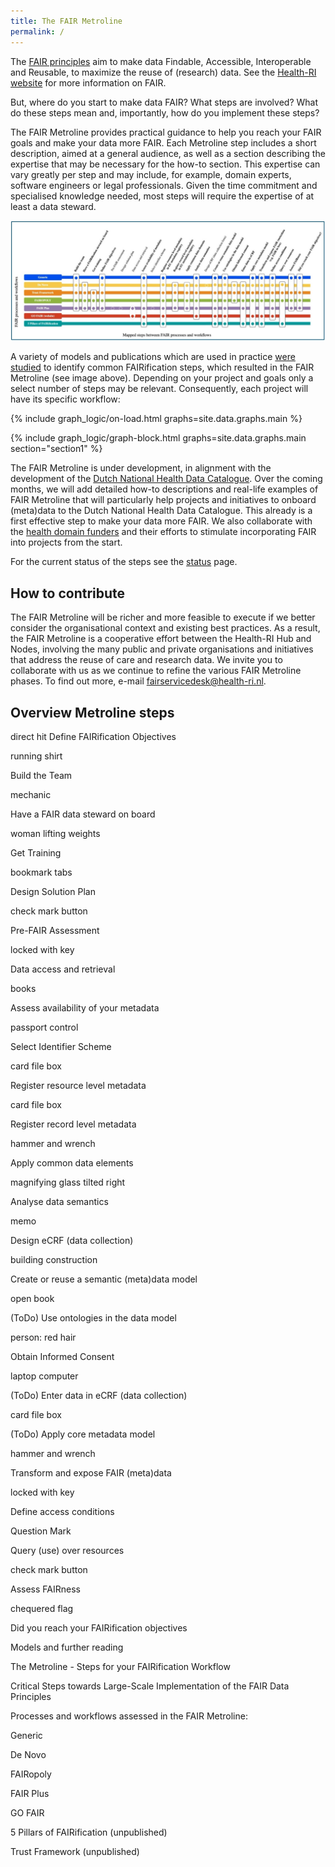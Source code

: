 ```yaml
---
title: The FAIR Metroline
permalink: /
---
```


The [FAIR principles](https://www.go-fair.org/fair-principles/) aim to make data Findable, Accessible, Interoperable and Reusable, to maximize the reuse of (research) data. See the [Health-RI website](https://www.health-ri.nl/en/about/organisation/fair-data) for more information on FAIR. 

But, where do you start to make data FAIR? What steps are involved? What do these steps mean and, importantly, how do you implement these steps? 

The FAIR Metroline provides practical guidance to help you reach your FAIR goals and make your data more FAIR. Each Metroline step includes a short description, aimed at a general audience, as well as a section describing the expertise that may be necessary for the how-to section. This expertise can vary greatly per step and may include, for example, domain experts, software engineers or legal professionals. Given the time commitment and specialised knowledge needed, most steps will require the expertise of at least a data steward.

![FAIR Metroline.jpg](../assets/img/main/FAIR%20Metroline.jpg)

A variety of models and publications which are used in practice [were studied](https://zenodo.org/records/7867293) to identify common FAIRification steps, which resulted in the FAIR Metroline (see image above). Depending on your project and goals only a select number of steps may be relevant. Consequently, each project will have its specific workflow: 

<script src="https://cdn.jsdelivr.net/npm/mermaid@11.6.0/dist/mermaid.min.js"></script>
{% include graph_logic/on-load.html graphs=site.data.graphs.main %}
<script src="assets/js/graphController.js"></script>
{% include graph_logic/graph-block.html graphs=site.data.graphs.main section="section1" %}


[//]: # (![FAIR workflow image.png]&#40;assets/img/main/FAIR%20workflow%20image.png&#41;)


The FAIR Metroline is under development, in alignment with the development of the [Dutch National Health Data Catalogue](https://catalog.accesshealthdata.nl/). Over the coming months, we will add detailed how-to descriptions and real-life examples of FAIR Metroline that will particularly help projects and initiatives to onboard (meta)data to the Dutch National Health Data Catalogue. This already is a first effective step to make your data more FAIR. We also collaborate with the [health domain funders](https://health-ri.atlassian.net/wiki/spaces/FSD/pages/33816783) and their efforts to stimulate incorporating FAIR into projects from the start. 

For the current status of the steps see the [status](fair_metroline_status) page.

## How to contribute

The FAIR Metroline will be richer and more feasible to execute if we better consider the organisational context and existing best practices. As a result, the FAIR Metroline is a cooperative effort between the Health-RI Hub and Nodes, involving the many public and private organisations and initiatives that address the reuse of care and research data. We invite you to collaborate with us as we continue to refine the various FAIR Metroline phases. To find out more, e-mail <a href="mailto:fairservicedesk@health-ri.nl">fairservicedesk@health-ri.nl</a>.


## Overview Metroline steps







direct hit 
Define FAIRification Objectives

running shirt 

 Build the Team

mechanic 

Have a FAIR data steward on board

woman lifting weights 

Get Training

bookmark tabs 

Design Solution Plan

check mark button 

Pre-FAIR Assessment

locked with key 

Data access and retrieval

books 

Assess availability of your metadata

passport control 

Select Identifier Scheme

card file box 

Register resource level metadata

card file box 

Register record level metadata

hammer and wrench 

Apply common data elements

magnifying glass tilted right 

Analyse data semantics

memo 

Design eCRF (data collection)

building construction 

Create or reuse a semantic (meta)data model

open book 

(ToDo) Use ontologies in the data model

person: red hair 

Obtain Informed Consent

laptop computer 

(ToDo) Enter data in eCRF (data collection)

card file box 

(ToDo) Apply core metadata model

hammer and wrench 

Transform and expose FAIR (meta)data

locked with key 

Define access conditions

Question Mark 

Query (use) over resources

check mark button 

Assess FAIRness

chequered flag 

Did you reach your FAIRification objectives

 

Models and further reading 

The Metroline - Steps for your FAIRification Workflow 

Critical Steps towards Large-Scale Implementation of the FAIR Data Principles

Processes and workflows assessed in the FAIR Metroline: 

Generic

De Novo

FAIRopoly

FAIR Plus

GO FAIR

5 Pillars of FAIRification (unpublished)

Trust Framework (unpublished)